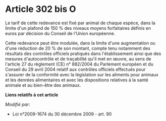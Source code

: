 # Article 302 bis O

Le tarif de cette redevance est fixé par animal de chaque espèce, dans la limite d'un plafond de 150 % des niveaux moyens
forfaitaires définis en euros par décision du Conseil de l'Union européenne. 

Cette redevance peut être modulée, dans la limite d'une augmentation ou d'une réduction de 20 % de son montant, compte tenu
notamment des résultats des contrôles officiels pratiqués dans l'établissement ainsi que des mesures d'autocontrôle et de
traçabilité qu'il met en œuvre, au sens de l'article 27 du règlement (CE) n° 882/2004 du Parlement européen et du Conseil du
29 avril 2004 relatif aux contrôles officiels effectués pour s'assurer de la conformité avec la législation sur les aliments
pour animaux et les denrées alimentaires et avec les dispositions relatives à la santé animale et au bien-être des animaux.

**Liens relatifs à cet article**

_Modifié par_:

  - Loi n°2009-1674 du 30 décembre 2009 - art. 90
